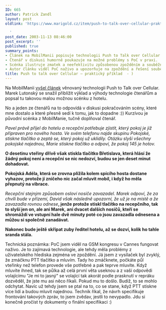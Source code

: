 ```yaml
---
ID: 665
author: Patrick Zandl
layout: post
oldlink: 'https://www.marigold.cz/item/push-to-talk-over-cellular-prakticky-priklad

  '
post_date: 2003-11-13 08:46:00
post_excerpt: ''
published: true
summary_points:
- Článek na MobilManii popisuje technologii Push to Talk over Cellular (PoC).
- Čtenář v diskusi humorně poukazuje na možné problémy s PoC v praxi.
- Scénka ilustruje zmatek a neefektivitu způsobenou zpožděním a souběžnými hovory.
- Autor článku viděl PoC naživo a upozorňuje na zpoždění a řešení souběžných hovorů.
title: Push to talk over Cellular – praktický příklad  - )
---
```


<p>
Na MobilManii <A href="http://www.mobilmania.cz/Mobilnitelefony/AR.asp?ARI=105760&amp;CAI=2103" target=_blank>vyšel článek</A> věnovaný technologii Push to Talk over Cellular. Marek Lutonský se snažil přiblížit výklad a výhody technologie čtenářům a popsal tu takovou malou možnou scénku z hotelu. </p>

<p>
No a jeden ze čtenářů na to odpovídá v diskusi pokračováním scény, které mne dostalo a které přesně sedí k tomu, jak to dopadne :)) Kurzívou je původní scénka z MobilManie, tučně doplňoval čtenář.</p>

<p>
<EM>Pavel právě přijel do hotelu a recepční potřebuje zjistit, který pokoj je již připraven pro nového hosta. Ve svém telefonu najde skupinu Pokojské, stiskne tlačítko a zeptá se, který pokoj už uklidily. Otázku slyší všechny pokojské najednou, Marie stiskne tlačítko a odpoví, že pokoj 145 je hotov. </EM></p>

<p>
<STRONG>O desetinu vteřiny dřívě však stiskla tlačítko Břetislava, která hlásí že žádný pokoj není a recepční se nic nedozví, budou se jen deset minut dohadovat.</STRONG><BR></p>

<p>
<STRONG>Pokojská Adéla, která se zrovna plížila kolem spícího hosta dostane vyhazov, protože jí zničeho nic začal mluvit mobil, i když ho měla přepnutý na vibrace.</STRONG><BR>
<p>
<EM>Recepční stejným způsobem osloví nosiče zavazadel. Marek odpoví, že za chvíli bude v přízemí,&#160;David však následně upozorní, že už je na místě a že zavazadla rovnou odnese</EM><STRONG>, jenže protože stiskl tlačítko na recepčního, tak to slyší jen on, ale ani Marek,&#160;ani dvacet dalších nosičů, kteří se shromáždí ve vstupní hale dvě minuty poté co jsou zavazadla odnesena a můžou si společně zanadávat.</STRONG><BR>
<p>
<STRONG>Nakonec bude ještě skřípat zuby ředitel hotelu, až se dozví, kolik ho tahle sranda stála.</STRONG><BR>
<p>
Technická poznámka: PoC jsem viděl na GSM kongresu v Cannes fungovat naživo. Je to zajímavá technologie, ale tehdy měla problémy z uživatelského hlediska zejména ve zpoždění. Já jsem z vysílaček byl zvyklý, že zmáčknu PTT tlačítko a mluvím. Tady ho zmáčknete, počkáte půl vteřinky než telefon provede vše potřebné a pak teprve mluvíte. Když mluvíte ihned, tak se půlka až celá první věta useknou a z vaší odpovědi volajícímu "Je mi to jasný" se volající tak akorát podle prasknutí v repráku dozvěděl, že jste mu asi něco říkali. Pokud mu to došlo. Budiž, to se mohlo odchytat. Navíc už tehdy jsem se ptal na to, co se stane, když PTT stiskne více lidí a budou mluvit najednou. Technik říkal, že návrh specifikuje frontování takových zpráv, to jsem zvědav, jestli to nevypadlo. Jdu si konečně pročíst ty dokumenty o finální specifikaci :)</p>